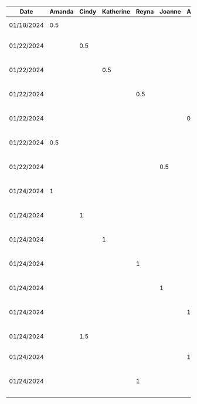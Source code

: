 Date | Amanda | Cindy | Katherine | Reyna | Joanne | Anthony | Task
--- | --- | --- | --- | --- |--- |--- |---
01/18/2024 | 0.5 | | | | | | Set up GitHub repo
01/22/2024 | | 0.5 | | | | | Contribute to project proposal
01/22/2024 | | | 0.5 | | | | Contribute to project proposal
01/22/2024 | | | | 0.5 | | | Contribute to project proposal
01/22/2024 | | | | | | 0.5 | Contribute to project proposal
01/22/2024 | 0.5 | | | | | | Contribute to project proposal
01/22/2024 | | | | | 0.5 | | Contribute to project proposal
01/24/2024 | 1 | | | | | | Project proposal outline
01/24/2024 | | 1 | | | | | Project proposal outline
01/24/2024 | | | 1 | | | | Project proposal outline
01/24/2024 | | | | 1 | | | Project proposal outline
01/24/2024 | | | | | 1 | | Project proposal outline
01/24/2024 | | | | | | 1 | Project proposal outline
01/24/2024 | | 1.5 | | | | | Project proposal intro draft
01/24/2024 | |  | | | | 1 | Designing UI Mockup
01/24/2024 | | | | 1 | | | Population of Users and Stakeholders analysis
